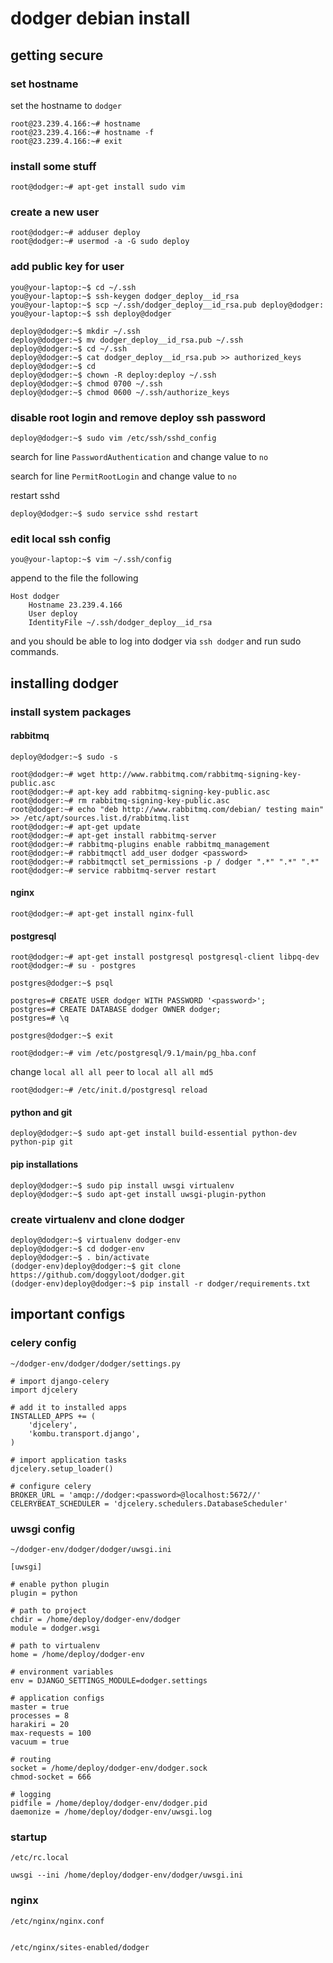 # dodger debian install


## getting secure

### set hostname

set the hostname to `dodger`

```
root@23.239.4.166:~# hostname
root@23.239.4.166:~# hostname -f
root@23.239.4.166:~# exit
```

### install some stuff

```
root@dodger:~# apt-get install sudo vim
```

### create a new user

```
root@dodger:~# adduser deploy
root@dodger:~# usermod -a -G sudo deploy
```

### add public key for user

```
you@your-laptop:~$ cd ~/.ssh
you@your-laptop:~$ ssh-keygen dodger_deploy__id_rsa
you@your-laptop:~$ scp ~/.ssh/dodger_deploy__id_rsa.pub deploy@dodger:
you@your-laptop:~$ ssh deploy@dodger

deploy@dodger:~$ mkdir ~/.ssh
deploy@dodger:~$ mv dodger_deploy__id_rsa.pub ~/.ssh
deploy@dodger:~$ cd ~/.ssh
deploy@dodger:~$ cat dodger_deploy__id_rsa.pub >> authorized_keys
deploy@dodger:~$ cd
deploy@dodger:~$ chown -R deploy:deploy ~/.ssh
deploy@dodger:~$ chmod 0700 ~/.ssh
deploy@dodger:~$ chmod 0600 ~/.ssh/authorize_keys
```


### disable root login and remove deploy ssh password

```
deploy@dodger:~$ sudo vim /etc/ssh/sshd_config
```

search for line `PasswordAuthentication` and change value to `no`

search for line `PermitRootLogin` and change value to `no`

restart sshd

```
deploy@dodger:~$ sudo service sshd restart
```


### edit local ssh config

```
you@your-laptop:~$ vim ~/.ssh/config
```

append to the file the following

```
Host dodger
    Hostname 23.239.4.166
    User deploy
    IdentityFile ~/.ssh/dodger_deploy__id_rsa
```

and you should be able to log into dodger via `ssh dodger` and run sudo commands.


## installing dodger

### install system packages

#### rabbitmq

```
deploy@dodger:~$ sudo -s

root@dodger:~# wget http://www.rabbitmq.com/rabbitmq-signing-key-public.asc
root@dodger:~# apt-key add rabbitmq-signing-key-public.asc
root@dodger:~# rm rabbitmq-signing-key-public.asc
root@dodger:~# echo "deb http://www.rabbitmq.com/debian/ testing main" >> /etc/apt/sources.list.d/rabbitmq.list
root@dodger:~# apt-get update
root@dodger:~# apt-get install rabbitmq-server
root@dodger:~# rabbitmq-plugins enable rabbitmq_management
root@dodger:~# rabbitmqctl add_user dodger <password>
root@dodger:~# rabbitmqctl set_permissions -p / dodger ".*" ".*" ".*"
root@dodger:~# service rabbitmq-server restart
```

#### nginx

```
root@dodger:~# apt-get install nginx-full
```

#### postgresql
```
root@dodger:~# apt-get install postgresql postgresql-client libpq-dev
root@dodger:~# su - postgres

postgres@dodger:~$ psql

postgres=# CREATE USER dodger WITH PASSWORD '<password>';
postgres=# CREATE DATABASE dodger OWNER dodger;
postgres=# \q

postgres@dodger:~$ exit

root@dodger:~# vim /etc/postgresql/9.1/main/pg_hba.conf
```

change `local all all peer` to `local all all md5`

```
root@dodger:~# /etc/init.d/postgresql reload
```

#### python and git 

```
deploy@dodger:~$ sudo apt-get install build-essential python-dev python-pip git
```

#### pip installations

```
deploy@dodger:~$ sudo pip install uwsgi virtualenv
deploy@dodger:~$ sudo apt-get install uwsgi-plugin-python
```

### create virtualenv and clone dodger

```
deploy@dodger:~$ virtualenv dodger-env
deploy@dodger:~$ cd dodger-env
deploy@dodger:~$ . bin/activate
(dodger-env)deploy@dodger:~$ git clone https://github.com/doggyloot/dodger.git
(dodger-env)deploy@dodger:~$ pip install -r dodger/requirements.txt
```


## important configs

### celery config

`~/dodger-env/dodger/dodger/settings.py`

```
# import django-celery
import djcelery

# add it to installed apps
INSTALLED_APPS += (
    'djcelery',
    'kombu.transport.django',
)

# import application tasks
djcelery.setup_loader()

# configure celery
BROKER_URL = 'amqp://dodger:<password>@localhost:5672//'
CELERYBEAT_SCHEDULER = 'djcelery.schedulers.DatabaseScheduler'
```

### uwsgi config

`~/dodger-env/dodger/dodger/uwsgi.ini`

```
[uwsgi]

# enable python plugin
plugin = python

# path to project
chdir = /home/deploy/dodger-env/dodger
module = dodger.wsgi

# path to virtualenv
home = /home/deploy/dodger-env

# environment variables
env = DJANGO_SETTINGS_MODULE=dodger.settings

# application configs
master = true
processes = 8
harakiri = 20
max-requests = 100
vacuum = true

# routing
socket = /home/deploy/dodger-env/dodger.sock
chmod-socket = 666

# logging
pidfile = /home/deploy/dodger-env/dodger.pid
daemonize = /home/deploy/dodger-env/uwsgi.log
```

### startup

`/etc/rc.local`

```
uwsgi --ini /home/deploy/dodger-env/dodger/uwsgi.ini

```

### nginx

`/etc/nginx/nginx.conf`

```

```

`/etc/nginx/sites-enabled/dodger`

```

```

